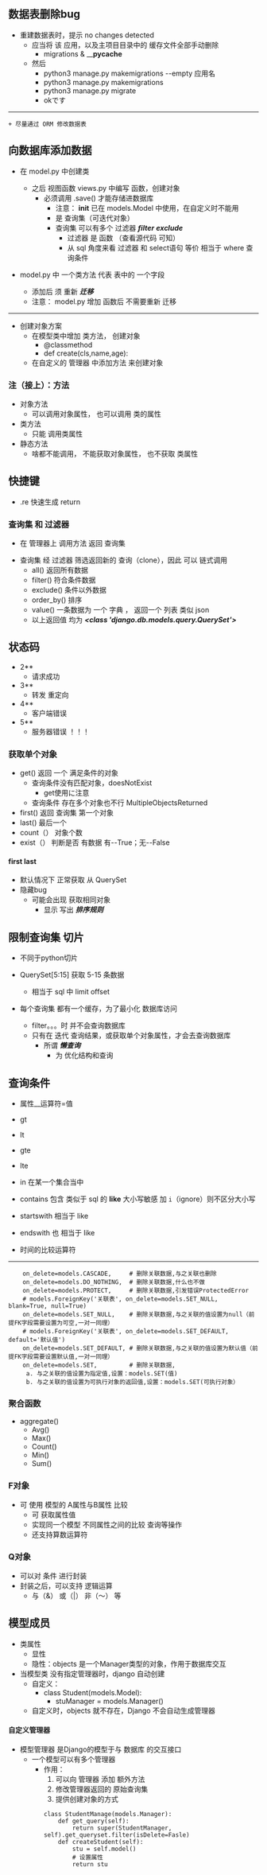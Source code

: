 ## 数据表删除bug
+ 重建数据表时，提示 no changes detected
  +  应当将 该 应用，以及主项目目录中的 缓存文件全部手动删除
     + migrations & ____pycache__ 
  + 然后
    + python3 manage.py makemigrations --empty 应用名
    + python3 manage.py makemigrations 
    + python3 manage.py migrate
    + okです
***
    + 尽量通过 ORM 修改数据表

## 向数据库添加数据
+ 在 model.py 中创建类
  + 之后 视图函数 views.py 中编写 函数，创建对象
    + 必须调用 .save() 才能存储进数据库
      + 注意： __init__ 已在 models.Model 中使用，在自定义时不能用
      + 是 查询集（可迭代对象） 
      + 查询集  可以有多个 过滤器 ***filter*** ***exclude***
        + 过滤器 是  函数 （查看源代码 可知）
        + 从 sql 角度来看 过滤器 和 select语句 等价 相当于 where 查询条件
        
+ model.py 中 一个类方法 代表 表中的 一个字段
  + 添加后 须 重新  ***迁移***
  + 注意： model.py 增加 函数后 不需要重新 迁移
***
+ 创建对象方案
  + 在模型类中增加 类方法， 创建对象
    + @classmethod
    + def create(cls,name,age):
  + 在自定义的 管理器 中添加方法 来创建对象
    
### 注（接上）：方法
+ 对象方法
  + 可以调用对象属性， 也可以调用 类的属性
+ 类方法
  + 只能 调用类属性
+ 静态方法
  + 啥都不能调用， 不能获取对象属性， 也不获取 类属性 
## 快捷键
* .re 快速生成 return

### 查询集 和 过滤器
+ 在 管理器上 调用方法 返回 查询集 
* 查询集 经 过滤器 筛选返回新的 查询（clone），因此 可以 链式调用
  + all() 返回所有数据
  + filter() 符合条件数据
  + exclude() 条件以外数据
  + order_by() 排序
  + value() 一条数据为 一个 字典 ， 返回一个 列表 类似 json
  + 以上返回值 均为 ***<class 'django.db.models.query.QuerySet'>***

## 状态码
+ 2**
  + 请求成功
+ 3**
  + 转发 重定向
+ 4**
  + 客户端错误
+ 5**
  + 服务器错误 ！！！

### 获取单个对象
+ get() 返回 一个 满足条件的对象
  + 查询条件没有匹配对象，doesNotExist
      + get使用に注意
  + 查询条件 存在多个对象也不行  MultipleObjectsReturned
+ first() 返回 查询集 第一个对象
+ last() 最后一个
+ count（） 对象个数
+ exist（） 判断是否 有数据 有--True；无--False

#### first last
+ 默认情况下 正常获取 从 QuerySet
+ 隐藏bug
  + 可能会出现 获取相同对象
    + 显示 写出 ***排序规则***
    
    
 ## 限制查询集 切片
 + 不同于python切片
 + QuerySet[5:15] 获取 5-15 条数据
   * 相当于 sql 中 limit offset
   
 + 每个查询集 都有一个缓存，为了最小化 数据库访问
   + filter。。。时 并不会查询数据库
   + 只有在 迭代 查询结果，或获取单个对象属性，才会去查询数据库
     + 所谓 ***懒查询*** 
       + 为 优化结构和查询

## 查询条件
+ 属性__运算符=值
+ gt
+ lt
+ gte
+ lte
+ in 在某一个集合当中
+ contains 包含 类似于 sql 的 **like**  大小写敏感 加 ```i```（ignore）则不区分大小写

+ startswith 相当于 like
+ endswith  也 相当于 like
+ 时间的比较运算符

***
```	on_delete=None,               # 删除关联表中的数据时,当前表与其关联的field的行为
	on_delete=models.CASCADE,     # 删除关联数据,与之关联也删除
	on_delete=models.DO_NOTHING,  # 删除关联数据,什么也不做
	on_delete=models.PROTECT,     # 删除关联数据,引发错误ProtectedError
	# models.ForeignKey('关联表', on_delete=models.SET_NULL, blank=True, null=True)
	on_delete=models.SET_NULL,    # 删除关联数据,与之关联的值设置为null（前提FK字段需要设置为可空,一对一同理）
	# models.ForeignKey('关联表', on_delete=models.SET_DEFAULT, default='默认值')
	on_delete=models.SET_DEFAULT, # 删除关联数据,与之关联的值设置为默认值（前提FK字段需要设置默认值,一对一同理）
	on_delete=models.SET,         # 删除关联数据,
	 a. 与之关联的值设置为指定值,设置：models.SET(值)
	 b. 与之关联的值设置为可执行对象的返回值,设置：models.SET(可执行对象）
```
### 聚合函数
+ aggregate()
  + Avg()
  + Max()
  + Count()
  + Min()
  + Sum()
  
### F对象
+ 可 使用 模型的 A属性与B属性 比较
  + 可 获取属性值
  + 实现同一个模型 不同属性之间的比较 查询等操作
  + 还支持算数运算符
  
### Q对象
+ 可以对 条件 进行封装
+ 封装之后，可以支持 逻辑运算
  + 与（&） 或（|） 非（～） 等
  
## 模型成员
+ 类属性
  + 显性
  + 隐性：objects 是一个Manager类型的对象，作用于数据库交互
+ 当模型类 没有指定管理器时，django 自动创建
  + 自定义：
    + class Student(models.Model):
        + stuManager = models.Manager()
  + 自定义时，objects 就不存在，Django 不会自动生成管理器

#### 自定义管理器
+ 模型管理器 是Django的模型于与 数据库 的交互接口
  + 一个模型可以有多个管理器
    + 作用：
      1. 可以向 管理器 添加 额外方法
      2. 修改管理器返回的 原始查询集
      3. 提供创建对象的方式
      ```
      class StudentManage(models.Manager):
          def get_query(self):
              return super(StudentManager, self).get_queryset.filter(isDelete=Fasle)
          def createStudent(self):
              stu = self.model()
              # 设置属性
              return stu
      ```
      
  

  
  